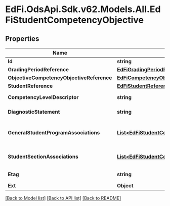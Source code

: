 # EdFi.OdsApi.Sdk.v62.Models.All.EdFiStudentCompetencyObjective

## Properties

Name | Type | Description | Notes
------------ | ------------- | ------------- | -------------
**Id** | **string** |  | [optional] 
**GradingPeriodReference** | [**EdFiGradingPeriodReference**](EdFiGradingPeriodReference.md) |  | 
**ObjectiveCompetencyObjectiveReference** | [**EdFiCompetencyObjectiveReference**](EdFiCompetencyObjectiveReference.md) |  | 
**StudentReference** | [**EdFiStudentReference**](EdFiStudentReference.md) |  | 
**CompetencyLevelDescriptor** | **string** | The competency level assessed for the student for the referenced competency objective. | 
**DiagnosticStatement** | **string** | A statement provided by the teacher that provides information in addition to the grade or assessment score. | [optional] 
**GeneralStudentProgramAssociations** | [**List&lt;EdFiStudentCompetencyObjectiveGeneralStudentProgramAssociation&gt;**](EdFiStudentCompetencyObjectiveGeneralStudentProgramAssociation.md) | An unordered collection of studentCompetencyObjectiveGeneralStudentProgramAssociations. Relates the student and program associated with the competency objective. | [optional] 
**StudentSectionAssociations** | [**List&lt;EdFiStudentCompetencyObjectiveStudentSectionAssociation&gt;**](EdFiStudentCompetencyObjectiveStudentSectionAssociation.md) | An unordered collection of studentCompetencyObjectiveStudentSectionAssociations. Relates the student and section associated with the competency objective. | [optional] 
**Etag** | **string** | A unique system-generated value that identifies the version of the resource. | [optional] 
**Ext** | **Object** | Extensions to the StudentCompetencyObjective entity. | [optional] 

[[Back to Model list]](../README.md#documentation-for-models) [[Back to API list]](../README.md#documentation-for-api-endpoints) [[Back to README]](../README.md)

